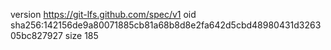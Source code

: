 version https://git-lfs.github.com/spec/v1
oid sha256:142156de9a80071885cb81a68b8d8e2fa642d5cbd48980431d326305bc827927
size 185
